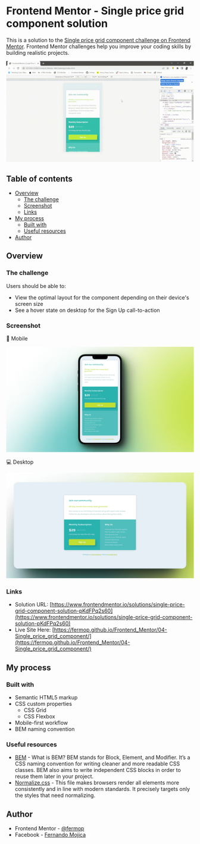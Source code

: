 # Frontend Mentor - Single price grid component solution

This is a solution to the [Single price grid component challenge on Frontend Mentor](https://www.frontendmentor.io/challenges/single-price-grid-component-5ce41129d0ff452fec5abbbc). Frontend Mentor challenges help you improve your coding skills by building realistic projects.

![sample](./assets/video/sample.gif)

## Table of contents

- [Overview](#overview)
  - [The challenge](#the-challenge)
  - [Screenshot](#screenshot)
  - [Links](#links)
- [My process](#my-process)
  - [Built with](#built-with)
  - [Useful resources](#useful-resources)
- [Author](#author)

## Overview

### The challenge

Users should be able to:

- View the optimal layout for the component depending on their device's screen size
- See a hover state on desktop for the Sign Up call-to-action

### Screenshot

📱 Mobile

![Mobile](./assets/images/mobile.png)

💻 Desktop

![Desktop](./assets/images/desktop.png)

### Links

- Solution URL: [https://www.frontendmentor.io/solutions/single-price-grid-component-solution-pKdFPq2s60](https://www.frontendmentor.io/solutions/single-price-grid-component-solution-pKdFPq2s60)
- Live Site Here: [https://fermop.github.io/Frontend_Mentor/04-Single_price_grid_component/](https://fermop.github.io/Frontend_Mentor/04-Single_price_grid_component/)

## My process

### Built with

- Semantic HTML5 markup
- CSS custom properties
  - CSS Grid
  - CSS Flexbox
- Mobile-first workflow
- BEM naming convention

### Useful resources

- [BEM](https://9elements.com/bem-cheat-sheet/) - What is BEM? BEM stands for Block, Element, and Modifier. It’s a CSS naming convention for writing cleaner and more readable CSS classes. BEM also aims to write independent CSS blocks in order to reuse them later in your project.
- [Normalize.css](https://necolas.github.io/normalize.css/) - This file makes browsers render all elements more consistently and in line with modern standards. It precisely targets only the styles that need normalizing.

## Author

- Frontend Mentor - [@fermop](https://www.frontendmentor.io/profile/fermop)
- Facebook - [Fernando Mojica](https://www.facebook.com/fernando.mojica.758737/)